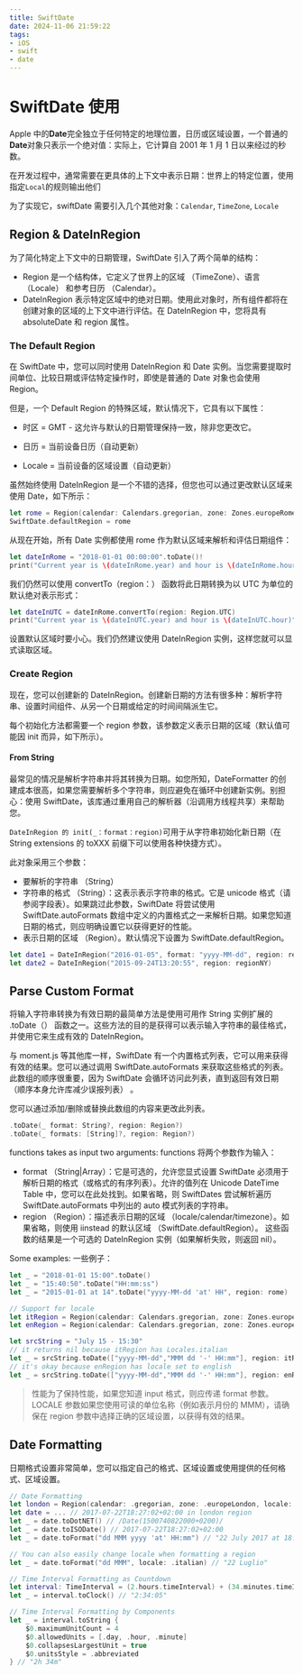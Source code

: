 ```yaml
---
title: SwiftDate
date: 2024-11-06 21:59:22
tags:
- iOS
- swift
- date
---
```


# SwiftDate 使用

Apple 中的**Date**完全独立于任何特定的地理位置，日历或区域设置，一个普通的**Date**对象只表示一个绝对值：实际上，它计算自 2001 年 1 月 1 日以来经过的秒数。


在开发过程中，通常需要在更具体的上下文中表示日期：世界上的特定位置，使用指定`Local`的规则输出他们

为了实现它，swiftDate 需要引入几个其他对象：`Calendar`, `TimeZone`, `Locale`


## Region & DateInRegion

为了简化特定上下文中的日期管理，SwiftDate 引入了两个简单的结构：

+ Region 是一个结构体，它定义了世界上的区域 （TimeZone）、语言 （Locale） 和参考日历 （Calendar）。
+ DateInRegion 表示特定区域中的绝对日期。使用此对象时，所有组件都将在创建对象的区域的上下文中进行评估。在 DateInRegion 中，您将具有 absoluteDate 和 region 属性。


### The Default Region

在 SwiftDate 中，您可以同时使用 DateInRegion 和 Date 实例。当您需要提取时间单位、比较日期或评估特定操作时，即使是普通的 Date 对象也会使用 Region。


但是，一个 Default Region 的特殊区域，默认情况下，它具有以下属性：

+ 时区 = GMT - 这允许与默认的日期管理保持一致，除非您更改它。

+ 日历 = 当前设备日历（自动更新）

+ Locale = 当前设备的区域设置（自动更新）


虽然始终使用 DateInRegion 是一个不错的选择，但您也可以通过更改默认区域来使用 Date，如下所示：

```swift
let rome = Region(calendar: Calendars.gregorian, zone: Zones.europeRome, locale: Locales.italian)
SwiftDate.defaultRegion = rome
```
从现在开始，所有 Date 实例都使用 rome 作为默认区域来解析和评估日期组件：

```swift
let dateInRome = "2018-01-01 00:00:00".toDate()!
print("Current year is \(dateInRome.year) and hour is \(dateInRome.hour)") // "Current year is 2018 and hour is 0\n"
```
我们仍然可以使用 convertTo（region：） 函数将此日期转换为以 UTC 为单位的默认绝对表示形式：

```swift
let dateInUTC = dateInRome.convertTo(region: Region.UTC)
print("Current year is \(dateInUTC.year) and hour is \(dateInUTC.hour)") // "Current year is 2017 and hour is 23\n"
```
设置默认区域时要小心。我们仍然建议使用 DateInRegion 实例，这样您就可以显式读取区域。


### Create Region

现在，您可以创建新的 DateInRegion。创建新日期的方法有很多种：解析字符串、设置时间组件、从另一个日期或给定的时间间隔派生它。

每个初始化方法都需要一个 region 参数，该参数定义表示日期的区域（默认值可能因 init 而异，如下所示）。

#### From String
最常见的情况是解析字符串并将其转换为日期。如您所知，DateFormatter 的创建成本很高，如果您需要解析多个字符串，则应避免在循环中创建新实例。别担心：使用 SwiftDate，该库通过重用自己的解析器（沿调用方线程共享）来帮助您。

`DateInRegion 的 init(_：format：region)`可用于从字符串初始化新日期（在 String extensions 的 toXXX 前缀下可以使用各种快捷方式）。

此对象采用三个参数：

 + 要解析的字符串 （String）
 + 字符串的格式 （String）：这表示表示字符串的格式。它是 unicode 格式（请参阅字段表）。如果跳过此参数，SwiftDate 将尝试使用 SwiftDate.autoFormats 数组中定义的内置格式之一来解析日期。如果您知道日期的格式，则应明确设置它以获得更好的性能。
 + 表示日期的区域 （Region）。默认情况下设置为 SwiftDate.defaultRegion。
```swift
let date1 = DateInRegion("2016-01-05", format: "yyyy-MM-dd", region: regionNY)
let date2 = DateInRegion("2015-09-24T13:20:55", region: regionNY)
```


## Parse Custom Format

将输入字符串转换为有效日期的最简单方法是使用可用作 String 实例扩展的 .toDate（） 函数之一。这些方法的目的是获得可以表示输入字符串的最佳格式，并使用它来生成有效的 DateInRegion。

与 moment.js 等其他库一样，SwiftDate 有一个内置格式列表，它可以用来获得有效的结果。您可以通过调用 SwiftDate.autoFormats 来获取这些格式的列表。此数组的顺序很重要，因为 SwiftDate 会循环访问此列表，直到返回有效日期 （顺序本身允许库减少误报列表） 。

您可以通过添加/删除或替换此数组的内容来更改此列表。

```swift
.toDate(_ format: String?, region: Region?)
.toDate(_ formats: [String]?, region: Region?)
```
functions takes as input two arguments:
functions 将两个参数作为输入：

+ format （String|Array）：它是可选的，允许您显式设置 SwiftDate 必须用于解析日期的格式（或格式的有序列表）。允许的值列在 Unicode DateTime Table 中，您可以在此处找到。如果省略，则 SwiftDates 尝试解析遍历 SwiftDate.autoFormats 中列出的 auto 模式列表的字符串。
+ region （Region）：描述表示日期的区域 （locale/calendar/timezone）。如果省略，则使用 iinstead 的默认区域 （SwiftDate.defaultRegion）。
这些函数的结果是一个可选的 DateInRegion 实例（如果解析失败，则返回 nil）。

Some examples: 一些例子：

```swift
let _ = "2018-01-01 15:00".toDate()
let _ = "15:40:50".toDate("HH:mm:ss")
let _ = "2015-01-01 at 14".toDate("yyyy-MM-dd 'at' HH", region: rome)

// Support for locale
let itRegion = Region(calendar: Calendars.gregorian, zone: Zones.europeRome, locale: Locales.italian)
let enRegion = Region(calendar: Calendars.gregorian, zone: Zones.europeRome, locale: Locales.english)

let srcString = "July 15 - 15:30"
// it returns nil because itRegion has Locales.italian
let _ = srcString.toDate(["yyyy-MM-dd","MMM dd '-' HH:mm"], region: itRegion)
// it's okay because enRegion has locale set to english
let _ = srcString.toDate(["yyyy-MM-dd","MMM dd '-' HH:mm"], region: enRegion)
```
> 性能为了保持性能，如果您知道 input 格式，则应传递 format 参数。
> LOCALE 参数如果您使用可读的单位名称（例如表示月份的 MMM），请确保在 region 参数中选择正确的区域设置，以获得有效的结果。


## Date Formatting
日期格式设置非常简单，您可以指定自己的格式、区域设置或使用提供的任何格式、区域设置。

```swift
// Date Formatting
let london = Region(calendar: .gregorian, zone: .europeLondon, locale: .english)
let date = ... // 2017-07-22T18:27:02+02:00 in london region
let _ = date.toDotNET() // /Date(1500740822000+0200)/
let _ = date.toISODate() // 2017-07-22T18:27:02+02:00
let _ = date.toFormat("dd MMM yyyy 'at' HH:mm") // "22 July 2017 at 18:27"

// You can also easily change locale when formatting a region
let _ = date.toFormat("dd MMM", locale: .italian) // "22 Luglio"

// Time Interval Formatting as Countdown
let interval: TimeInterval = (2.hours.timeInterval) + (34.minutes.timeInterval) + (5.seconds.timeInterval)
let _ = interval.toClock() // "2:34:05"

// Time Interval Formatting by Components
let _ = interval.toString {
	$0.maximumUnitCount = 4
	$0.allowedUnits = [.day, .hour, .minute]
	$0.collapsesLargestUnit = true
	$0.unitsStyle = .abbreviated
} // "2h 34m"
```